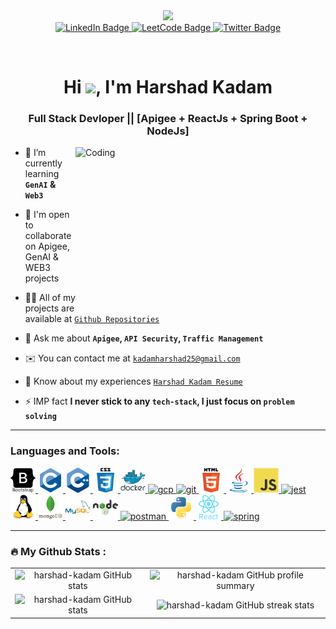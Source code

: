 <div id="header" align="center">
  <img src="https://media.giphy.com/media/M9gbBd9nbDrOTu1Mqx/giphy.gif" width="100"/>
</div>

<div id="badges" align="center">
 <a href="https://linkedin.com/in/harshad-kadam">
    <img src="https://img.shields.io/badge/LinkedIn-blue?style=for-the-badge&logo=linkedin&logoColor=white" alt="LinkedIn Badge"/>
  </a>
  <a href="https://www.leetcode.com/harshad_k">
    <img src="https://img.shields.io/badge/LeetCode-red?style=for-the-badge&logo=leetcode&logoColor=white" alt="LeetCode Badge"/>
  </a>
  <a href="https://twitter.com/harshad_kadam19">
    <img src="https://img.shields.io/badge/Twitter-blue?style=for-the-badge&logo=twitter&logoColor=white" alt="Twitter Badge"/>
  </a>

<!--
<a href="https://linkedin.com/in/harshad-kadam" alt="linkedIn" target="_blank">
  <img src="https://github.com/blackcater/blackcater/raw/main/images/social-linkedin.svg" height="40" />
</a>
<a href="mailto:kadamharshad25@gmail.com">
  <img src="https://github.com/blackcater/blackcater/raw/main/images/social-gmail.svg" height="40" />
</a>
<a href="https://www.leetcode.com/harshad_k">
  <img src="https://github.com/blackcater/blackcater/raw/main/images/social-leetcode.svg" height="40" />
</a>
-->

</div>

<p align="center">
  <img src="https://komarev.com/ghpvc/?username=harshad-kadam&style=flat-square&color=blue" alt=""/>
</p>

<!--
[![MasterHead](https://1.bp.blogspot.com/-7A4WynwLsMw/XbBpCXG8fHI/AAAAAAAAMt4/uOa1bpLskYgrwGbllhSu2SDj_Mig8SXJQCLcBGAsYHQ/s1600/2000_600px.gif)](https://rishavchanda.io)
https://user-images.githubusercontent.com/15384983/209981014-6ecdb9e1-aa45-477d-8d3a-1515ef0c0c63.gif
-->
<h1 align="center">Hi <img src="https://media.giphy.com/media/hvRJCLFzcasrR4ia7z/giphy.gif" width="30px"/>, I'm Harshad Kadam</h1>
<h3 align="center">Full Stack Devloper || [Apigee + ReactJs + Spring Boot + NodeJs]</h3>
<!--
<p align="left"> <img src="https://komarev.com/ghpvc/?username=harshad-kadam&label=Profile%20views&color=0e75b6&style=flat" alt="harshad-kadam" /> </p>
--><!--
<p align="left"> <a href="https://github.com/ryo-ma/github-profile-trophy"><img src="https://github-profile-trophy.vercel.app/?username=harshad-kadam" alt="harshad-kadam" /></a> </p>
--><!--
<p align="left"> <a href="https://twitter.com/harshad_kadam19" target="blank"><img src="https://img.shields.io/twitter/follow/harshad_kadam19?logo=twitter&style=for-the-badge" alt="harshad_kadam19" /></a> </p>
-->

<img align="right" alt="Coding" width="400" height="265" src="https://cdn.dribbble.com/users/2973/screenshots/2917931/media/e417e86db978d8d8e7314da223eca856.gif"/>

<!-- 
https://cdn.dribbble.com/users/2973/screenshots/2917931/media/e417e86db978d8d8e7314da223eca856.gif
https://cdn.dribbble.com/users/16717/screenshots/3754074/media/e73c7cc9a7eb91eb7cc915054dd59953.gif
https://cdn.dribbble.com/users/1162077/screenshots/3848914/programmer.gif
https://cdn.dribbble.com/users/2571505/screenshots/14197653/media/324034b1707825a543f520a98d30fdf2.gif
https://cdn.dribbble.com/users/11220276/screenshots/18342688/media/4b58e9f2920f2674d888b55e2dd97d66.gif
https://cdn.dribbble.com/users/1914549/screenshots/5487294/media/d3ea874fd29b800ce7ba6bbbdf149b2a.gif
https://cdn.dribbble.com/users/77307/screenshots/6114091/media/1835c94d33a2b5e03a4f247f1f39e290.gif
https://cdn.dribbble.com/userupload/10965471/file/original-da498c846568e8eb57fa8058f310836f.gif
https://cdn.dribbble.com/users/2012986/screenshots/10836334/image.gif 
-->

- 🌱 I’m currently learning **`GenAI` & `Web3`**

- 🤝 I'm open to collaborate on Apigee, GenAI & WEB3 projects

- 👨‍💻 All of my projects are available at [`Github Repositories`](https://github.com/harshad-kadam?tab=repositories)

- 💬 Ask me about **`Apigee`, `API Security`, `Traffic Management`**

- ✉️ You can contact me at [`kadamharshad25@gmail.com`](mailto:kadamharshad25@gmail.com)

- 📄 Know about my experiences [`Harshad Kadam Resume`](https://github.com/harshad-kadam/Enhanced-Deedy-Resume/blob/main/Harshad_Kadam_Resume_Apigee_Developer__v1.pdf)

- ⚡ IMP fact **I never stick to any `tech-stack`, I just focus on `problem solving`**

<!--
<h3 align="left">Connect with me:</h3>
<p align="left">
<a href="https://twitter.com/harshad_kadam19" target="blank"><img align="center" src="https://raw.githubusercontent.com/rahuldkjain/github-profile-readme-generator/master/src/images/icons/Social/twitter.svg" alt="harshad_kadam19" height="30" width="40" /></a>
<a href="https://linkedin.com/in/harshad-kadam" target="blank"><img align="center" src="https://raw.githubusercontent.com/rahuldkjain/github-profile-readme-generator/master/src/images/icons/Social/linked-in-alt.svg" alt="harshad-kadam" height="30" width="40" /></a>
<a href="https://www.leetcode.com/harshad_k" target="blank"><img align="center" src="https://raw.githubusercontent.com/rahuldkjain/github-profile-readme-generator/master/src/images/icons/Social/leet-code.svg" alt="harshad_k" height="30" width="40" /></a>
</p>
-->
---

<h3 align="left">Languages and Tools:</h3>
<p align="left"> <a href="https://getbootstrap.com" target="_blank" rel="noreferrer"> <img src="https://raw.githubusercontent.com/devicons/devicon/master/icons/bootstrap/bootstrap-plain-wordmark.svg" alt="bootstrap" width="40" height="40"/> </a> <a href="https://www.cprogramming.com/" target="_blank" rel="noreferrer"> <img src="https://raw.githubusercontent.com/devicons/devicon/master/icons/c/c-original.svg" alt="c" width="40" height="40"/> </a> <a href="https://www.w3schools.com/cpp/" target="_blank" rel="noreferrer"> <img src="https://raw.githubusercontent.com/devicons/devicon/master/icons/cplusplus/cplusplus-original.svg" alt="cplusplus" width="40" height="40"/> </a> <a href="https://www.w3schools.com/css/" target="_blank" rel="noreferrer"> <img src="https://raw.githubusercontent.com/devicons/devicon/master/icons/css3/css3-original-wordmark.svg" alt="css3" width="40" height="40"/> </a> <a href="https://www.docker.com/" target="_blank" rel="noreferrer"> <img src="https://raw.githubusercontent.com/devicons/devicon/master/icons/docker/docker-original-wordmark.svg" alt="docker" width="40" height="40"/> </a> <a href="https://cloud.google.com" target="_blank" rel="noreferrer"> <img src="https://www.vectorlogo.zone/logos/google_cloud/google_cloud-icon.svg" alt="gcp" width="40" height="40"/> </a> <a href="https://git-scm.com/" target="_blank" rel="noreferrer"> <img src="https://www.vectorlogo.zone/logos/git-scm/git-scm-icon.svg" alt="git" width="40" height="40"/> </a> <a href="https://www.w3.org/html/" target="_blank" rel="noreferrer"> <img src="https://raw.githubusercontent.com/devicons/devicon/master/icons/html5/html5-original-wordmark.svg" alt="html5" width="40" height="40"/> </a> <a href="https://www.java.com" target="_blank" rel="noreferrer"> <img src="https://raw.githubusercontent.com/devicons/devicon/master/icons/java/java-original.svg" alt="java" width="40" height="40"/> </a> <a href="https://developer.mozilla.org/en-US/docs/Web/JavaScript" target="_blank" rel="noreferrer"> <img src="https://raw.githubusercontent.com/devicons/devicon/master/icons/javascript/javascript-original.svg" alt="javascript" width="40" height="40"/> </a> <a href="https://jestjs.io" target="_blank" rel="noreferrer"> <img src="https://www.vectorlogo.zone/logos/jestjsio/jestjsio-icon.svg" alt="jest" width="40" height="40"/> </a> <a href="https://www.linux.org/" target="_blank" rel="noreferrer"> <img src="https://raw.githubusercontent.com/devicons/devicon/master/icons/linux/linux-original.svg" alt="linux" width="40" height="40"/> </a> <a href="https://www.mongodb.com/" target="_blank" rel="noreferrer"> <img src="https://raw.githubusercontent.com/devicons/devicon/master/icons/mongodb/mongodb-original-wordmark.svg" alt="mongodb" width="40" height="40"/> </a> <a href="https://www.mysql.com/" target="_blank" rel="noreferrer"> <img src="https://raw.githubusercontent.com/devicons/devicon/master/icons/mysql/mysql-original-wordmark.svg" alt="mysql" width="40" height="40"/> </a> <a href="https://nodejs.org" target="_blank" rel="noreferrer"> <img src="https://raw.githubusercontent.com/devicons/devicon/master/icons/nodejs/nodejs-original-wordmark.svg" alt="nodejs" width="40" height="40"/> </a> <a href="https://postman.com" target="_blank" rel="noreferrer"> <img src="https://www.vectorlogo.zone/logos/getpostman/getpostman-icon.svg" alt="postman" width="40" height="40"/> </a> <a href="https://www.python.org" target="_blank" rel="noreferrer"> <img src="https://raw.githubusercontent.com/devicons/devicon/master/icons/python/python-original.svg" alt="python" width="40" height="40"/> </a> <a href="https://reactjs.org/" target="_blank" rel="noreferrer"> <img src="https://raw.githubusercontent.com/devicons/devicon/master/icons/react/react-original-wordmark.svg" alt="react" width="40" height="40"/> </a> <a href="https://spring.io/" target="_blank" rel="noreferrer"> <img src="https://www.vectorlogo.zone/logos/springio/springio-icon.svg" alt="spring" width="40" height="40"/> </a> </p>

<!--
<p><img align="left" src="https://github-readme-stats.vercel.app/api/top-langs?username=harshad-kadam&show_icons=true&locale=en&layout=compact" alt="harshad-kadam" /></p>

<p>&nbsp;<img align="center" src="https://github-readme-stats.vercel.app/api?username=harshad-kadam&show_icons=true&locale=en" alt="harshad-kadam" /></p>

<p><img align="center" src="https://github-readme-streak-stats.herokuapp.com/?user=harshad-kadam&" alt="harshad-kadam" /></p>
-->
---

### :fire: My Github Stats :
<!--
[![GitHub Streak](http://github-readme-streak-stats.herokuapp.com?user=harshad-kadam&theme=dark&background=000000)](https://git.io/streak-stats)

[![Top Langs](https://github-readme-stats.vercel.app/api/top-langs/?username=harshad-kadam&layout=compact&theme=vision-friendly-dark)](https://github.com/anuraghazra/github-readme-stats)

-->

<table align="center">
  <tr>
    <td align="center">
      <img src="https://github-readme-stats.vercel.app/api/top-langs/?username=harshad-kadam&hide=less,scss,hack&show_icons=true&theme=radical&layout=compact&langs_count=8" alt="harshad-kadam GitHub stats"/>
    </td>
    <td align="center">
      <img src="http://github-profile-summary-cards.vercel.app/api/cards/profile-details?username=harshad-kadam&theme=radical" alt="harshad-kadam GitHub profile summary"/>
    </td>
  </tr>
  <tr>
    <td align="center">
      <img src="https://github-readme-stats.vercel.app/api?username=harshad-kadam&count_private=true&count_public=true&show_icons=true&&theme=radical&include_all_commits=true" alt="harshad-kadam GitHub stats"/>
    </td>
    <td align="center">
      <img src="https://github-readme-streak-stats.herokuapp.com?user=harshad-kadam&theme=radical" alt="harshad-kadam GitHub streak stats"/>
    </td>
  </tr>
</table>


